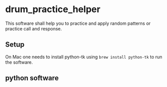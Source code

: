 # drum_practice_helper
This software shall help you to practice and apply random patterns or practice call and response.

## Setup
On Mac one needs to install python-tk using `brew install python-tk` to run the software.
## python software

